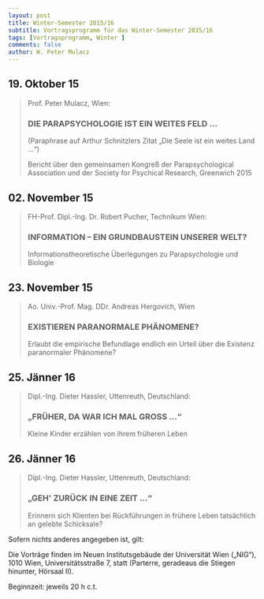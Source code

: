 ```yaml
---
layout: post
title: Winter-Semester 2015/16
subtitle: Vortragsprogramm für das Winter-Semester 2015/16
tags: [Vortragsprogramm, Winter ]
comments: false
author: W. Peter Mulacz
---
```


## 19. Oktober 15
> Prof. Peter Mulacz, Wien:
> ### DIE PARAPSYCHOLOGIE IST EIN WEITES FELD …
> (Paraphrase auf Arthur Schnitzlers Zitat
> „Die Seele ist ein weites Land …“)
>
> Bericht über den gemeinsamen Kongreß der Parapsychological Association und der Society for Psychical Research, Greenwich 2015

## 02. November 15
> FH-Prof. Dipl.-Ing. Dr. Robert Pucher, Technikum Wien:
> ### INFORMATION – EIN GRUNDBAUSTEIN UNSERER WELT?
> Informationstheoretische Überlegungen zu Parapsychologie und Biologie


## 23. November 15
> Ao. Univ.-Prof. Mag. DDr. Andreas Hergovich, Wien
> ### EXISTIEREN PARANORMALE PHÄNOMENE?
> Erlaubt die empirische Befundlage endlich ein Urteil über die Existenz paranormaler Phänomene?


## 25. Jänner 16
> Dipl.-Ing. Dieter Hassler, Uttenreuth, Deutschland:
> ### „FRÜHER, DA WAR ICH MAL GROSS …“
> Kleine Kinder erzählen von ihrem früheren Leben


## 26. Jänner 16
> Dipl.-Ing. Dieter Hassler, Uttenreuth, Deutschland:
> ### „GEH' ZURÜCK IN EINE ZEIT …“
> Erinnern sich Klienten bei Rückführungen in frühere Leben tatsächlich an gelebte Schicksale?



Sofern nichts anderes angegeben ist, gilt:

Die Vorträge finden im Neuen Institutsgebäude der Universität Wien („NIG“), 1010 Wien, Universitätsstraße 7, statt (Parterre, geradeaus die Stiegen hinunter, Hörsaal II).

Beginnzeit: jeweils 20 h c.t.

